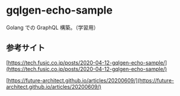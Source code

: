 # gqlgen-echo-sample

Golang での GraphQL 構築。（学習用）

## 参考サイト

[https://tech.fusic.co.jp/posts/2020-04-12-gqlgen-echo-sample/](https://tech.fusic.co.jp/posts/2020-04-12-gqlgen-echo-sample/)

[https://future-architect.github.io/articles/20200609/](https://future-architect.github.io/articles/20200609/)
